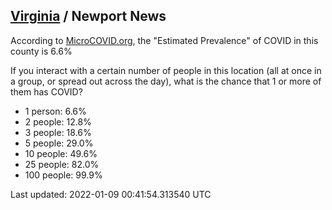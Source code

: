 
## [Virginia](/united-states/virginia) / Newport News

According to [MicroCOVID.org](http://microcovid.org),
the "Estimated Prevalence" of COVID in this county is 6.6%

If you interact with a certain number of people in this location
(all at once in a group, or spread out across the day), what is the chance that
1 or more of them has COVID?

- 1 person: 6.6%
- 2 people: 12.8%
- 3 people: 18.6%
- 5 people: 29.0%
- 10 people: 49.6%
- 25 people: 82.0%
- 100 people: 99.9%

Last updated: 2022-01-09 00:41:54.313540 UTC

